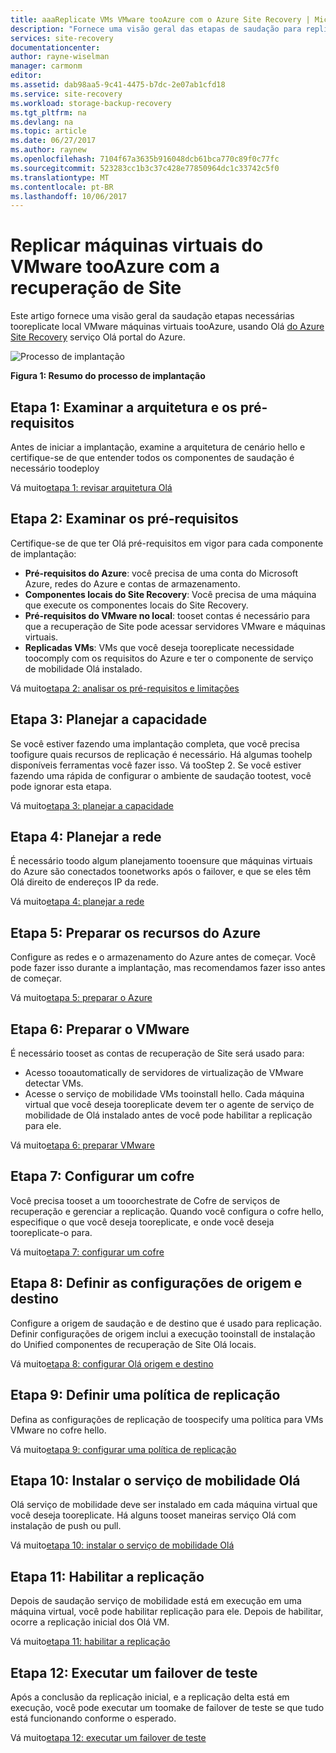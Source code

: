 ```yaml
---
title: aaaReplicate VMs VMware tooAzure com o Azure Site Recovery | Microsoft Docs
description: "Fornece uma visão geral das etapas de saudação para replicar as cargas de trabalho em execução em máquinas virtuais do VMware tooAzure"
services: site-recovery
documentationcenter: 
author: rayne-wiselman
manager: carmonm
editor: 
ms.assetid: dab98aa5-9c41-4475-b7dc-2e07ab1cfd18
ms.service: site-recovery
ms.workload: storage-backup-recovery
ms.tgt_pltfrm: na
ms.devlang: na
ms.topic: article
ms.date: 06/27/2017
ms.author: raynew
ms.openlocfilehash: 7104f67a3635b916048dcb61bca770c89f0c77fc
ms.sourcegitcommit: 523283cc1b3c37c428e77850964dc1c33742c5f0
ms.translationtype: MT
ms.contentlocale: pt-BR
ms.lasthandoff: 10/06/2017
---
```

# <a name="replicate-vmware-vms-tooazure-with-site-recovery"></a>Replicar máquinas virtuais do VMware tooAzure com a recuperação de Site

Este artigo fornece uma visão geral da saudação etapas necessárias tooreplicate local VMware máquinas virtuais tooAzure, usando Olá [do Azure Site Recovery](site-recovery-overview.md) serviço Olá portal do Azure.


![Processo de implantação](./media/vmware-walkthrough-overview/vmware-to-azure-process.png)

**Figura 1: Resumo do processo de implantação**

## <a name="step-1-review-architecture-and-prerequisites"></a>Etapa 1: Examinar a arquitetura e os pré-requisitos

Antes de iniciar a implantação, examine a arquitetura de cenário hello e certifique-se de que entender todos os componentes de saudação é necessário toodeploy

Vá muito[etapa 1: revisar arquitetura Olá](vmware-walkthrough-architecture.md)


## <a name="step-2-review-prerequisites"></a>Etapa 2: Examinar os pré-requisitos

Certifique-se de que ter Olá pré-requisitos em vigor para cada componente de implantação:

- **Pré-requisitos do Azure**: você precisa de uma conta do Microsoft Azure, redes do Azure e contas de armazenamento.
- **Componentes locais do Site Recovery**: Você precisa de uma máquina que execute os componentes locais do Site Recovery.
- **Pré-requisitos do VMware no local**: tooset contas é necessário para que a recuperação de Site pode acessar servidores VMware e máquinas virtuais.
- **Replicadas VMs**: VMs que você deseja tooreplicate necessidade toocomply com os requisitos do Azure e ter o componente de serviço de mobilidade Olá instalado.

Vá muito[etapa 2: analisar os pré-requisitos e limitações](vmware-walkthrough-prerequisites.md)

## <a name="step-3-plan-capacity"></a>Etapa 3: Planejar a capacidade

Se você estiver fazendo uma implantação completa, que você precisa toofigure quais recursos de replicação é necessário. Há algumas toohelp disponíveis ferramentas você fazer isso. Vá tooStep 2. Se você estiver fazendo uma rápida de configurar o ambiente de saudação tootest, você pode ignorar esta etapa.

Vá muito[etapa 3: planejar a capacidade](vmware-walkthrough-capacity.md)

## <a name="step-4-plan-networking"></a>Etapa 4: Planejar a rede

É necessário toodo algum planejamento tooensure que máquinas virtuais do Azure são conectados toonetworks após o failover, e que se eles têm Olá direito de endereços IP da rede.

Vá muito[etapa 4: planejar a rede](vmware-walkthrough-network.md)

##  <a name="step-5-prepare-azure-resources"></a>Etapa 5: Preparar os recursos do Azure

Configure as redes e o armazenamento do Azure antes de começar. Você pode fazer isso durante a implantação, mas recomendamos fazer isso antes de começar.

Vá muito[etapa 5: preparar o Azure](vmware-walkthrough-prepare-azure.md)


## <a name="step-6-prepare-vmware"></a>Etapa 6: Preparar o VMware

É necessário tooset as contas de recuperação de Site será usado para:

- Acesso tooautomatically de servidores de virtualização de VMware detectar VMs.
- Acesse o serviço de mobilidade VMs tooinstall hello. Cada máquina virtual que você deseja tooreplicate devem ter o agente de serviço de mobilidade de Olá instalado antes de você pode habilitar a replicação para ele.

Vá muito[etapa 6: preparar VMware](vmware-walkthrough-prepare-vmware.md)

## <a name="step-7-set-up-a-vault"></a>Etapa 7: Configurar um cofre

Você precisa tooset a um tooorchestrate de Cofre de serviços de recuperação e gerenciar a replicação. Quando você configura o cofre hello, especifique o que você deseja tooreplicate, e onde você deseja tooreplicate-o para.

Vá muito[etapa 7: configurar um cofre](vmware-walkthrough-create-vault.md)

## <a name="step-8-configure-source-and-target-settings"></a>Etapa 8: Definir as configurações de origem e destino

Configure a origem de saudação e de destino que é usado para replicação. Definir configurações de origem inclui a execução tooinstall de instalação do Unified componentes de recuperação de Site Olá locais.

Vá muito[etapa 8: configurar Olá origem e destino](vmware-walkthrough-source-target.md)

## <a name="step-9-set-up-a-replication-policy"></a>Etapa 9: Definir uma política de replicação

Defina as configurações de replicação de toospecify uma política para VMs VMware no cofre hello.

Vá muito[etapa 9: configurar uma política de replicação](vmware-walkthrough-replication.md)

## <a name="step-10-install-hello-mobility-service"></a>Etapa 10: Instalar o serviço de mobilidade Olá

Olá serviço de mobilidade deve ser instalado em cada máquina virtual que você deseja tooreplicate. Há alguns tooset maneiras serviço Olá com instalação de push ou pull.

Vá muito[etapa 10: instalar o serviço de mobilidade Olá](vmware-walkthrough-install-mobility.md)

## <a name="step-11-enable-replication"></a>Etapa 11: Habilitar a replicação

Depois de saudação serviço de mobilidade está em execução em uma máquina virtual, você pode habilitar replicação para ele. Depois de habilitar, ocorre a replicação inicial dos Olá VM.

Vá muito[etapa 11: habilitar a replicação](vmware-walkthrough-enable-replication.md)

## <a name="step-12-run-a-test-failover"></a>Etapa 12: Executar um failover de teste

Após a conclusão da replicação inicial, e a replicação delta está em execução, você pode executar um toomake de failover de teste se que tudo está funcionando conforme o esperado.

Vá muito[etapa 12: executar um failover de teste](vmware-walkthrough-test-failover.md)
